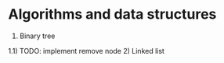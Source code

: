 # Algorithms and data structures

1) Binary tree

  1.1) TODO: implement remove node
2) Linked list
